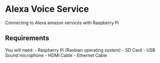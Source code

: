 # Alexa Voice Service

Connecting to Alexa amazon services with Raspberry Pi

## Requirements

You will need:
    - Raspberry Pi (Rasbian operating system)
	- SD Card 
    - USB Sound microphone
    - HDMI Cable
	- Ethernet Cable
